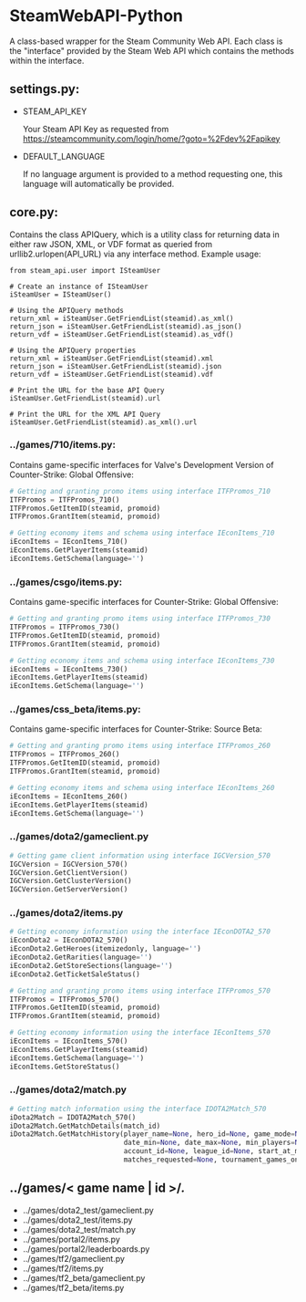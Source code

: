 SteamWebAPI-Python
==================

A class-based wrapper for the Steam Community Web API. Each class is the "interface" provided by the Steam Web API which contains the methods within the interface.

settings.py:
------------
* STEAM_API_KEY

  Your Steam API Key as requested from https://steamcommunity.com/login/home/?goto=%2Fdev%2Fapikey

* DEFAULT_LANGUAGE

  If no language argument is provided to a method requesting one, this language will automatically be provided.

core.py:
------------
Contains the class APIQuery, which is a utility class for returning data in either raw JSON, XML, or VDF format as queried from urllib2.urlopen(API_URL) via any interface method. Example usage:

    from steam_api.user import ISteamUser

    # Create an instance of ISteamUser
    iSteamUser = ISteamUser()

    # Using the APIQuery methods
    return_xml = iSteamUser.GetFriendList(steamid).as_xml()
    return_json = iSteamUser.GetFriendList(steamid).as_json()
    return_vdf = iSteamUser.GetFriendList(steamid).as_vdf()

    # Using the APIQuery properties
    return_xml = iSteamUser.GetFriendList(steamid).xml
    return_json = iSteamUser.GetFriendList(steamid).json
    return_vdf = iSteamUser.GetFriendList(steamid).vdf

    # Print the URL for the base API Query
    iSteamUser.GetFriendList(steamid).url

    # Print the URL for the XML API Query
    iSteamUser.GetFriendList(steamid).as_xml().url

### ../games/710/items.py:
Contains game-specific interfaces for Valve's Development Version of Counter-Strike: Global Offensive:
```python
# Getting and granting promo items using interface ITFPromos_710
ITFPromos = ITFPromos_710()
ITFPromos.GetItemID(steamid, promoid)
ITFPromos.GrantItem(steamid, promoid)

# Getting economy items and schema using interface IEconItems_710
iEconItems = IEconItems_710()
iEconItems.GetPlayerItems(steamid)
iEconItems.GetSchema(language='')
```

### ../games/csgo/items.py:
Contains game-specific interfaces for Counter-Strike: Global Offensive:
```python
# Getting and granting promo items using interface ITFPromos_730
ITFPromos = ITFPromos_730()
ITFPromos.GetItemID(steamid, promoid)
ITFPromos.GrantItem(steamid, promoid)

# Getting economy items and schema using interface IEconItems_730
iEconItems = IEconItems_730()
iEconItems.GetPlayerItems(steamid)
iEconItems.GetSchema(language='')
```

### ../games/css_beta/items.py:
Contains game-specific interfaces for Counter-Strike: Source Beta:
```python
# Getting and granting promo items using interface ITFPromos_260
ITFPromos = ITFPromos_260()
ITFPromos.GetItemID(steamid, promoid)
ITFPromos.GrantItem(steamid, promoid)

# Getting economy items and schema using interface IEconItems_260
iEconItems = IEconItems_260()
iEconItems.GetPlayerItems(steamid)
iEconItems.GetSchema(language='')
```

### ../games/dota2/gameclient.py
```python
# Getting game client information using interface IGCVersion_570
IGCVersion = IGCVersion_570()
IGCVersion.GetClientVersion()
IGCVersion.GetClusterVersion()
IGCVersion.GetServerVersion()
```

### ../games/dota2/items.py
```python
# Getting economy information using the interface IEconDOTA2_570
iEconDota2 = IEconDOTA2_570()
iEconDota2.GetHeroes(itemizedonly, language='')
iEconDota2.GetRarities(language='')
iEconDota2.GetStoreSections(language='')
iEconDota2.GetTicketSaleStatus()

# Getting and granting promo items using interface ITFPromos_570
ITFPromos = ITFPromos_570()
ITFPromos.GetItemID(steamid, promoid)
ITFPromos.GrantItem(steamid, promoid)

# Getting economy information using the interface IEconItems_570
iEconItems = IEconItems_570()
iEconItems.GetPlayerItems(steamid)
iEconItems.GetSchema(language='')
iEconItems.GetStoreStatus()
```

### ../games/dota2/match.py
```python
# Getting match information using the interface IDOTA2Match_570
iDota2Match = IDOTA2Match_570()
iDota2Match.GetMatchDetails(match_id)
iDota2Match.GetMatchHistory(player_name=None, hero_id=None, game_mode=None,skill=None,
                            date_min=None, date_max=None, min_players=None,
                            account_id=None, league_id=None, start_at_match_id=None,
                            matches_requested=None, tournament_games_only=None)
```

../games/< game name | id >/*.*
-----------------------------
* ../games/dota2_test/gameclient.py
* ../games/dota2_test/items.py
* ../games/dota2_test/match.py
* ../games/portal2/items.py
* ../games/portal2/leaderboards.py
* ../games/tf2/gameclient.py
* ../games/tf2/items.py
* ../games/tf2_beta/gameclient.py
* ../games/tf2_beta/items.py
